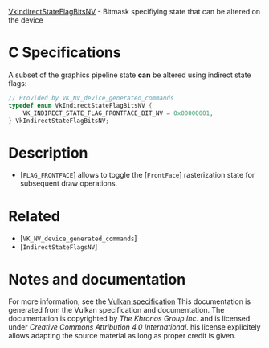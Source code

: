 [VkIndirectStateFlagBitsNV](https://www.khronos.org/registry/vulkan/specs/1.3-extensions/man/html/VkIndirectStateFlagBitsNV.html) - Bitmask specifiying state that can be altered on the device

# C Specifications
A subset of the graphics pipeline state  **can**  be altered using indirect state
flags:
```c
// Provided by VK_NV_device_generated_commands
typedef enum VkIndirectStateFlagBitsNV {
    VK_INDIRECT_STATE_FLAG_FRONTFACE_BIT_NV = 0x00000001,
} VkIndirectStateFlagBitsNV;
```

# Description
- [`FLAG_FRONTFACE`] allows to toggle the [`FrontFace`] rasterization state for subsequent draw operations.

# Related
- [`VK_NV_device_generated_commands`]
- [`IndirectStateFlagsNV`]

# Notes and documentation
For more information, see the [Vulkan specification](https://www.khronos.org/registry/vulkan/specs/1.3-extensions/html/vkspec.html)
This documentation is generated from the Vulkan specification and documentation.
The documentation is copyrighted by *The Khronos Group Inc.* and is licensed under *Creative Commons Attribution 4.0 International*.
his license explicitely allows adapting the source material as long as proper credit is given.
        
